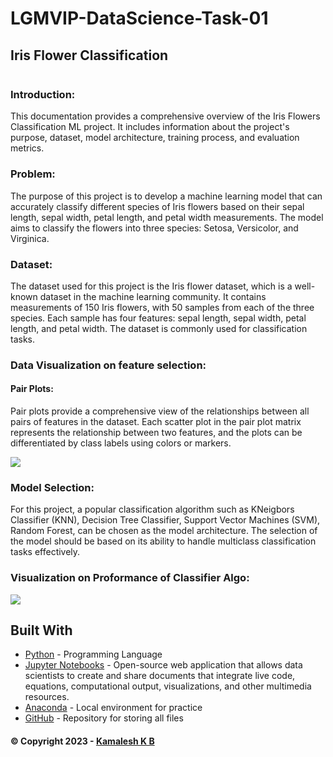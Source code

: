 # LGMVIP-DataScience-Task-01
## Iris Flower Classification
<p>
  <img scr="https://github.com/Kamalesh-02/LGMVIP-DataScience-Task-01/blob/main/Visualization/0_Uw37vrrKzeEWahdB.jpg">
</p>
  
### Introduction:
This documentation provides a comprehensive overview of the Iris Flowers Classification ML project. It includes information about the project's purpose, dataset, model architecture, training process, and evaluation metrics.

### Problem:
The purpose of this project is to develop a machine learning model that can accurately classify different species of Iris flowers based on their sepal length, sepal width, petal length, and petal width measurements. The model aims to classify the flowers into three species: Setosa, Versicolor, and Virginica.

### Dataset:
The dataset used for this project is the Iris flower dataset, which is a well-known dataset in the machine learning community. It contains measurements of 150 Iris flowers, with 50 samples from each of the three species. Each sample has four features: sepal length, sepal width, petal length, and petal width. The dataset is commonly used for classification tasks.

### Data Visualization on feature selection:
#### Pair Plots: 
Pair plots provide a comprehensive view of the relationships between all pairs of features in the dataset. Each scatter plot in the pair plot matrix represents the relationship between two features, and the plots can be differentiated by class labels using colors or markers.

 <img src="https://github.com/Kamalesh-02/LGMVIP-DataScience-Task-01/blob/main/Visualization/Pair%20Plot.png">
 
### Model Selection:
For this project, a popular classification algorithm such as KNeigbors Classifier (KNN), Decision Tree Classifier, Support Vector Machines (SVM), Random Forest, can be chosen as the model architecture. The selection of the model should be based on its ability to handle multiclass classification tasks effectively.

### Visualization on Proformance of Classifier Algo:

<img src="https://github.com/Kamalesh-02/LGMVIP-DataScience-Task-01/blob/main/Visualization/Metrics%20of%20Classifier%20Algo.png">

## Built With <a name = "tech_stack"></a>

- [Python](https://www.python.org/) - Programming Language
- [Jupyter Notebooks](https://jupyter.org/) - Open-source web application that allows data scientists to create and share documents that integrate live code, equations, computational output, visualizations, and other multimedia resources.
- [Anaconda](https://www.anaconda.com/) - Local environment for practice
- [GitHub](https://github.com/) - Repository for storing all files

#### © Copyright 2023 - [Kamalesh K B](https://github.com/Kamalesh-02)
